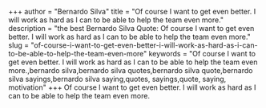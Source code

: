 +++
author = "Bernardo Silva"
title = "Of course I want to get even better. I will work as hard as I can to be able to help the team even more."
description = "the best Bernardo Silva Quote: Of course I want to get even better. I will work as hard as I can to be able to help the team even more."
slug = "of-course-i-want-to-get-even-better-i-will-work-as-hard-as-i-can-to-be-able-to-help-the-team-even-more"
keywords = "Of course I want to get even better. I will work as hard as I can to be able to help the team even more.,bernardo silva,bernardo silva quotes,bernardo silva quote,bernardo silva sayings,bernardo silva saying,quotes, sayings,quote, saying, motivation"
+++
Of course I want to get even better. I will work as hard as I can to be able to help the team even more.
